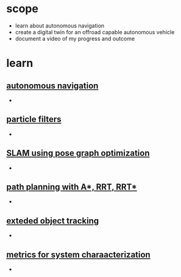 # scope

*  learn about autonomous navigation
*  create a digital twin for an offroad capable autonomous vehicle
*  document a video of my progress and outcome

# learn
## [autonomous navigation](https://www.mathworks.com/videos/autonomous-navigation-part-1-what-is-autonomous-navigation-1592993748308.html)

* 

## [particle filters](https://www.mathworks.com/videos/autonomous-navigation-part-2-understanding-the-particle-filter-1594903924427.html)

* 

## [SLAM using pose graph optimization](https://www.mathworks.com/videos/autonomous-navigation-part-3-understanding-slam-using-pose-graph-optimization-1594984678407.html)

*

## [path planning with A*, RRT, RRT*](https://www.mathworks.com/videos/autonomous-navigation-part-4-path-planning-with-a-and-rrt-1594987710455.html)

*

## [exteded object tracking](https://www.mathworks.com/videos/autonomous-navigation-part-5-what-is-extended-object-tracking-1595498165103.html)

*

## [metrics for system charaacterization](https://www.mathworks.com/videos/autonomous-navigation-part-6-metrics-for-system-assessment-1597236837396.html)

* 
